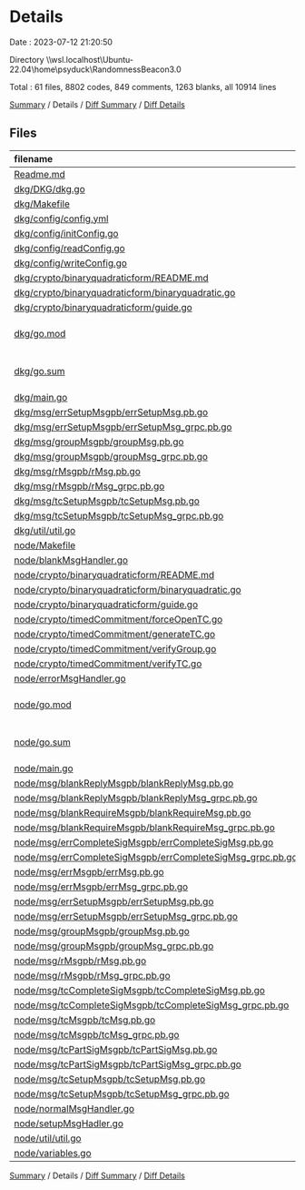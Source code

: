# Details

Date : 2023-07-12 21:20:50

Directory \\\\wsl.localhost\\Ubuntu-22.04\\home\\psyduck\\RandomnessBeacon3.0

Total : 61 files,  8802 codes, 849 comments, 1263 blanks, all 10914 lines

[Summary](results.md) / Details / [Diff Summary](diff.md) / [Diff Details](diff-details.md)

## Files
| filename | language | code | comment | blank | total |
| :--- | :--- | ---: | ---: | ---: | ---: |
| [Readme.md](/Readme.md) | Markdown | 8 | 0 | 7 | 15 |
| [dkg/DKG/dkg.go](/dkg/DKG/dkg.go) | Go | 308 | 35 | 52 | 395 |
| [dkg/Makefile](/dkg/Makefile) | Makefile | 7 | 0 | 3 | 10 |
| [dkg/config/config.yml](/dkg/config/config.yml) | YAML | 13 | 0 | 1 | 14 |
| [dkg/config/initConfig.go](/dkg/config/initConfig.go) | Go | 58 | 4 | 14 | 76 |
| [dkg/config/readConfig.go](/dkg/config/readConfig.go) | Go | 37 | 8 | 15 | 60 |
| [dkg/config/writeConfig.go](/dkg/config/writeConfig.go) | Go | 26 | 4 | 8 | 38 |
| [dkg/crypto/binaryquadraticform/README.md](/dkg/crypto/binaryquadraticform/README.md) | Markdown | 67 | 0 | 26 | 93 |
| [dkg/crypto/binaryquadraticform/binaryquadratic.go](/dkg/crypto/binaryquadraticform/binaryquadratic.go) | Go | 560 | 86 | 44 | 690 |
| [dkg/crypto/binaryquadraticform/guide.go](/dkg/crypto/binaryquadraticform/guide.go) | Go | 29 | 2 | 9 | 40 |
| [dkg/go.mod](/dkg/go.mod) | Go Module File | 31 | 0 | 4 | 35 |
| [dkg/go.sum](/dkg/go.sum) | Go Checksum File | 508 | 0 | 1 | 509 |
| [dkg/main.go](/dkg/main.go) | Go | 307 | 8 | 57 | 372 |
| [dkg/msg/errSetupMsgpb/errSetupMsg.pb.go](/dkg/msg/errSetupMsgpb/errSetupMsg.pb.go) | Go | 218 | 9 | 29 | 256 |
| [dkg/msg/errSetupMsgpb/errSetupMsg_grpc.pb.go](/dkg/msg/errSetupMsgpb/errSetupMsg_grpc.pb.go) | Go | 70 | 23 | 15 | 108 |
| [dkg/msg/groupMsgpb/groupMsg.pb.go](/dkg/msg/groupMsgpb/groupMsg.pb.go) | Go | 268 | 9 | 36 | 313 |
| [dkg/msg/groupMsgpb/groupMsg_grpc.pb.go](/dkg/msg/groupMsgpb/groupMsg_grpc.pb.go) | Go | 70 | 23 | 15 | 108 |
| [dkg/msg/rMsgpb/rMsg.pb.go](/dkg/msg/rMsgpb/rMsg.pb.go) | Go | 167 | 9 | 24 | 200 |
| [dkg/msg/rMsgpb/rMsg_grpc.pb.go](/dkg/msg/rMsgpb/rMsg_grpc.pb.go) | Go | 70 | 23 | 15 | 108 |
| [dkg/msg/tcSetupMsgpb/tcSetupMsg.pb.go](/dkg/msg/tcSetupMsgpb/tcSetupMsg.pb.go) | Go | 260 | 9 | 34 | 303 |
| [dkg/msg/tcSetupMsgpb/tcSetupMsg_grpc.pb.go](/dkg/msg/tcSetupMsgpb/tcSetupMsg_grpc.pb.go) | Go | 70 | 23 | 15 | 108 |
| [dkg/util/util.go](/dkg/util/util.go) | Go | 11 | 1 | 4 | 16 |
| [node/Makefile](/node/Makefile) | Makefile | 7 | 0 | 3 | 10 |
| [node/blankMsgHandler.go](/node/blankMsgHandler.go) | Go | 237 | 13 | 44 | 294 |
| [node/crypto/binaryquadraticform/README.md](/node/crypto/binaryquadraticform/README.md) | Markdown | 67 | 0 | 26 | 93 |
| [node/crypto/binaryquadraticform/binaryquadratic.go](/node/crypto/binaryquadraticform/binaryquadratic.go) | Go | 560 | 86 | 44 | 690 |
| [node/crypto/binaryquadraticform/guide.go](/node/crypto/binaryquadraticform/guide.go) | Go | 29 | 2 | 9 | 40 |
| [node/crypto/timedCommitment/forceOpenTC.go](/node/crypto/timedCommitment/forceOpenTC.go) | Go | 26 | 0 | 7 | 33 |
| [node/crypto/timedCommitment/generateTC.go](/node/crypto/timedCommitment/generateTC.go) | Go | 81 | 7 | 14 | 102 |
| [node/crypto/timedCommitment/verifyGroup.go](/node/crypto/timedCommitment/verifyGroup.go) | Go | 50 | 2 | 10 | 62 |
| [node/crypto/timedCommitment/verifyTC.go](/node/crypto/timedCommitment/verifyTC.go) | Go | 69 | 1 | 11 | 81 |
| [node/errorMsgHandler.go](/node/errorMsgHandler.go) | Go | 101 | 7 | 22 | 130 |
| [node/go.mod](/node/go.mod) | Go Module File | 29 | 0 | 3 | 32 |
| [node/go.sum](/node/go.sum) | Go Checksum File | 507 | 0 | 1 | 508 |
| [node/main.go](/node/main.go) | Go | 243 | 14 | 34 | 291 |
| [node/msg/blankReplyMsgpb/blankReplyMsg.pb.go](/node/msg/blankReplyMsgpb/blankReplyMsg.pb.go) | Go | 216 | 9 | 29 | 254 |
| [node/msg/blankReplyMsgpb/blankReplyMsg_grpc.pb.go](/node/msg/blankReplyMsgpb/blankReplyMsg_grpc.pb.go) | Go | 70 | 23 | 15 | 108 |
| [node/msg/blankRequireMsgpb/blankRequireMsg.pb.go](/node/msg/blankRequireMsgpb/blankRequireMsg.pb.go) | Go | 201 | 9 | 27 | 237 |
| [node/msg/blankRequireMsgpb/blankRequireMsg_grpc.pb.go](/node/msg/blankRequireMsgpb/blankRequireMsg_grpc.pb.go) | Go | 70 | 23 | 15 | 108 |
| [node/msg/errCompleteSigMsgpb/errCompleteSigMsg.pb.go](/node/msg/errCompleteSigMsgpb/errCompleteSigMsg.pb.go) | Go | 184 | 10 | 25 | 219 |
| [node/msg/errCompleteSigMsgpb/errCompleteSigMsg_grpc.pb.go](/node/msg/errCompleteSigMsgpb/errCompleteSigMsg_grpc.pb.go) | Go | 71 | 23 | 15 | 109 |
| [node/msg/errMsgpb/errMsg.pb.go](/node/msg/errMsgpb/errMsg.pb.go) | Go | 193 | 9 | 27 | 229 |
| [node/msg/errMsgpb/errMsg_grpc.pb.go](/node/msg/errMsgpb/errMsg_grpc.pb.go) | Go | 70 | 23 | 15 | 108 |
| [node/msg/errSetupMsgpb/errSetupMsg.pb.go](/node/msg/errSetupMsgpb/errSetupMsg.pb.go) | Go | 218 | 9 | 29 | 256 |
| [node/msg/errSetupMsgpb/errSetupMsg_grpc.pb.go](/node/msg/errSetupMsgpb/errSetupMsg_grpc.pb.go) | Go | 70 | 23 | 15 | 108 |
| [node/msg/groupMsgpb/groupMsg.pb.go](/node/msg/groupMsgpb/groupMsg.pb.go) | Go | 268 | 9 | 36 | 313 |
| [node/msg/groupMsgpb/groupMsg_grpc.pb.go](/node/msg/groupMsgpb/groupMsg_grpc.pb.go) | Go | 70 | 23 | 15 | 108 |
| [node/msg/rMsgpb/rMsg.pb.go](/node/msg/rMsgpb/rMsg.pb.go) | Go | 167 | 9 | 24 | 200 |
| [node/msg/rMsgpb/rMsg_grpc.pb.go](/node/msg/rMsgpb/rMsg_grpc.pb.go) | Go | 70 | 23 | 15 | 108 |
| [node/msg/tcCompleteSigMsgpb/tcCompleteSigMsg.pb.go](/node/msg/tcCompleteSigMsgpb/tcCompleteSigMsg.pb.go) | Go | 192 | 10 | 26 | 228 |
| [node/msg/tcCompleteSigMsgpb/tcCompleteSigMsg_grpc.pb.go](/node/msg/tcCompleteSigMsgpb/tcCompleteSigMsg_grpc.pb.go) | Go | 71 | 23 | 15 | 109 |
| [node/msg/tcMsgpb/tcMsg.pb.go](/node/msg/tcMsgpb/tcMsg.pb.go) | Go | 299 | 10 | 40 | 349 |
| [node/msg/tcMsgpb/tcMsg_grpc.pb.go](/node/msg/tcMsgpb/tcMsg_grpc.pb.go) | Go | 70 | 23 | 15 | 108 |
| [node/msg/tcPartSigMsgpb/tcPartSigMsg.pb.go](/node/msg/tcPartSigMsgpb/tcPartSigMsg.pb.go) | Go | 189 | 10 | 26 | 225 |
| [node/msg/tcPartSigMsgpb/tcPartSigMsg_grpc.pb.go](/node/msg/tcPartSigMsgpb/tcPartSigMsg_grpc.pb.go) | Go | 70 | 23 | 15 | 108 |
| [node/msg/tcSetupMsgpb/tcSetupMsg.pb.go](/node/msg/tcSetupMsgpb/tcSetupMsg.pb.go) | Go | 260 | 9 | 34 | 303 |
| [node/msg/tcSetupMsgpb/tcSetupMsg_grpc.pb.go](/node/msg/tcSetupMsgpb/tcSetupMsg_grpc.pb.go) | Go | 70 | 23 | 15 | 108 |
| [node/normalMsgHandler.go](/node/normalMsgHandler.go) | Go | 221 | 20 | 41 | 282 |
| [node/setupMsgHadler.go](/node/setupMsgHadler.go) | Go | 196 | 26 | 38 | 260 |
| [node/util/util.go](/node/util/util.go) | Go | 11 | 1 | 4 | 16 |
| [node/variables.go](/node/variables.go) | Go | 46 | 38 | 36 | 120 |

[Summary](results.md) / Details / [Diff Summary](diff.md) / [Diff Details](diff-details.md)